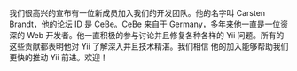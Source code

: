 我们很高兴的宣布有一位新成员加入我们的开发团队。他的名字叫 Carsten Brandt，他的论坛 ID 是 CeBe。CeBe 来自于 Germany，多年来他一直是一位资深的 Web 开发者。他一直积极的参与讨论并且修复各种各样的 Yii 问题。所有的这些贡献都表明他对 Yii 了解深入并且技术精湛。我们相信 他的加入能够帮助我们更快的推动 Yii 前进。欢迎！